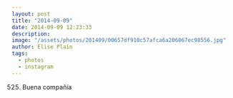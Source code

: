 ```yaml
---
layout: post
title: "2014-09-09"
date: 2014-09-09 12:23:33
description: 
image: "/assets/photos/201409/00657df910c57afca6a206067ec98556.jpg"
author: Elise Plain
tags: 
  - photos
  - instagram
---
```


525. Buena compañía
<p></p>
